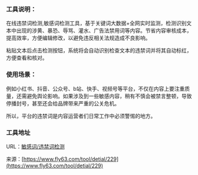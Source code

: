 ### 工具说明：
在线违禁词检测,敏感词检测工具，基于关键词大数据+全网实时监测，检测识别文本中出现的涉黄、暴恐、辱骂、灌水、广告法禁用词等内容。节省内容审核成本，提高效率，方便编辑修改，以避免违反相关法规造成不良影响。

粘贴文本后点击检测按钮，系统将会自动识别检查文本的违禁词并将其自动标红，方便查看和核对。

### 使用场景：
例如小红书、抖音、公众号、b站、快手、视频号等平台，不仅在内容上要注重质量，还需避免舆论影响。如果涉及到一些敏感内容，稍有不慎会被禁言整顿，导致停播封号，甚至还会给品牌带来严重的公关危机。

所以，平台的违禁词是内容运营者们日常工作中必须警惕的地方。

### 工具地址
URL：[敏感词/违禁词检测](https://www.fly63.com/tool/textcensoring/)

来源：[https://www.fly63.com/tool/detial/229](https://www.fly63.com/tool/detial/229)